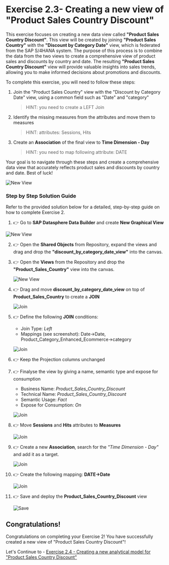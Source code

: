 # Exercise 2.3- Creating a new view of "Product Sales Country Discount"
This exercise focuses on creating a new data view called **"Product Sales Country Discount"**. This view will be created by joining **"Product Sales Country"** with the **"Discount by Category Date"** view, which is federated from the SAP S/4HANA system. The purpose of this process is to combine the data from the two views to create a comprehensive view of product sales and discounts by country and date. The resulting **"Product Sales Country Discount"** view will provide valuable insights into sales trends, allowing you to make informed decisions about promotions and discounts.

To complete this exercise, you will need to follow these steps:

1. Join the "Product Sales Country" view with the "Discount by Category Date" view, using a common field such as "Date" and "category"
   >HINT: you need to create a LEFT Join
2. Identify the missing measures from the attributes and move them to measures
   >HINT: attributes: Sessions, Hits
3. Create an **Association** of the final view to **Time Dimension - Day**
   >HINT: you need to map following attribute: DATE

Your goal is to navigate through these steps and create a comprehensive data view that accurately reflects product sales and discounts by country and date. Best of luck!

![New View](images/V_Product_Sales_Country_Discount.png)

### Step by Step Solution Guide

Refer to the provided solution below for a detailed, step-by-step guide on how to complete Exercise 2.

1. 👉 Go to **SAP Datasphere Data Builder** and create **New Graphical View**
    
![New View](images/V_Data_Builder.png)

2. 👉 Open the **Shared Objects** from Repository, expand the views and drag and drop the **"discount_by_category_date_view"** into the canvas.

3. 👉 Open the **Views** from the Repository and drop the **"Product_Sales_Country"** view into the canvas.
   
    ![New View](images/view2tables.png)

4. 👉 Drag and move **discount_by_category_date_view** on top of **Product_Sales_Country** to create a **JOIN**
   
    ![Join](images/join3.png)


5. 👉 Define the following **JOIN** conditions:
    
    - Join Type: *Left*
    - Mappings (see screenshot): Date->Date, Product_Category_Enhanced_Ecommerce->category
   
    ![Join](images/join3map.png)


6. 👉 Keep the Projection columns unchanged

7. 👉 Finalyse the view by giving a name, semantic type and expose for consumption
    
    - Business Name: *Product_Sales_Country_Discount*
    - Technical Name: *Product_Sales_Country_Discount*
    - Semantic Usage: *Fact*
    - Expose for Consumption: *On*
   
    ![Join](images/finalview2.png)

8. 👉 Move **Sessions** and **Hits** attributes to **Measures**
    
    ![Join](images/att_meas.png)


9. 👉 Create a new **Association**, search for the *"Time Dimension - Day"* and add it as a target.
    
    ![Join](images/association2.png)

10. 👉 Create the following mapping: **DATE->Date**
    
    ![Join](images/assoc_mapping2.png)

11. 👉 Save and deploy the **Product_Sales_Country_Discount** view
    
    ![Save](images/SaveView.png)

## Congratulations!

Congratulations on completing your Exercise 2! You have successfully created a new view of "Product Sales Country Discount"!

Let's Continue to - [Exercise 2.4 - Creating a new analytical model for "Product Sales Country Discount"](../ex2.4/README.md)